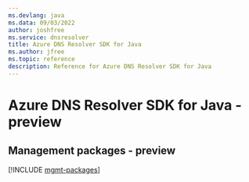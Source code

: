```yaml
---
ms.devlang: java
ms.data: 09/03/2022
author: joshfree
ms.service: dnsresolver
title: Azure DNS Resolver SDK for Java
ms.author: jfree
ms.topic: reference
description: Reference for Azure DNS Resolver SDK for Java
---
```

# Azure DNS Resolver SDK for Java - preview

## Management packages - preview
[!INCLUDE [mgmt-packages](dns-resolver-mgmt-index.md)]